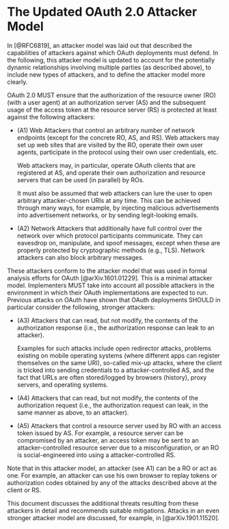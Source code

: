# The Updated OAuth 2.0 Attacker Model

In [@RFC6819], an attacker model was laid out that described the
capabilities of attackers against which OAuth deployments must defend.
In the following, this attacker model is updated to account for the
potentially dynamic relationships involving multiple parties (as
described above), to include new types of attackers, and to define the
attacker model more clearly.

OAuth 2.0 MUST ensure that the authorization of the resource owner
(RO) (with a user agent) at an authorization server (AS) and the
subsequent usage of the access token at the resource server (RS) is
protected at least against the following attackers:

  * (A1) Web Attackers that control an arbitrary number of network
    endpoints (except for the concrete RO, AS, and RS). Web attackers
    may set up web sites that are visited by the RO, operate their own
    user agents, participate in the protocol using their own user
    credentials, etc.
    
    Web attackers may, in particular, operate OAuth clients that are
    registered at AS, and operate their own authorization and resource
    servers that can be used (in parallel) by ROs.
    
    It must also be assumed that web attackers can lure the user to
    open arbitrary attacker-chosen URIs at any time. This can be
    achieved through many ways, for example, by injecting malicious
    advertisements into advertisement networks, or by sending
    legit-looking emails.
    
  * (A2) Network Attackers that additionally have full control over
    the network over which protocol participants communicate. They can
    eavesdrop on, manipulate, and spoof messages, except when these
    are properly protected by cryptographic methods (e.g., TLS).
    Network attackers can also block arbitrary messages.
    
These attackers conform to the attacker model that was used in formal
analysis efforts for OAuth [@arXiv.1601.01229]. This is a minimal
attacker model. Implementers MUST take into account all possible
attackers in the environment in which their OAuth implementations are
expected to run. Previous attacks on OAuth have shown that OAuth
deployments SHOULD in particular consider the following, stronger
attackers:

  * (A3) Attackers that can read, but not modify, the contents of the
    authorization response (i.e., the authorization response can leak
    to an attacker).
    
    Examples for such attacks include open redirector
    attacks, problems existing on mobile operating systems (where
    different apps can register themselves on the same URI), so-called
    mix-up attacks, where the client is tricked into sending
    credentials to a attacker-controlled AS, and the fact that URLs
    are often stored/logged by browsers (history), proxy servers, and
    operating systems.
  * (A4) Attackers that can read, but not modify, the contents of the
    authorization request (i.e., the authorization request can leak,
    in the same manner as above, to an attacker).
  * (A5) Attackers that control a resource server used by RO with
    an access token issued by AS. For example, a resource server can
    be compromised by an attacker, an access token may be sent to an
    attacker-controlled resource server due to a misconfiguration, or
    an RO is social-engineered into using a attacker-controlled RS.
    
Note that in this attacker model, an attacker (see A1) can be a RO or
act as one. For example, an attacker can use his own browser to replay
tokens or authorization codes obtained by any of the attacks described
above at the client or RS.

This document discusses the additional threats resulting from these
attackers in detail and recommends suitable mitigations. Attacks in an
even stronger attacker model are discussed, for example, in
[@arXiv.1901.11520].
    
